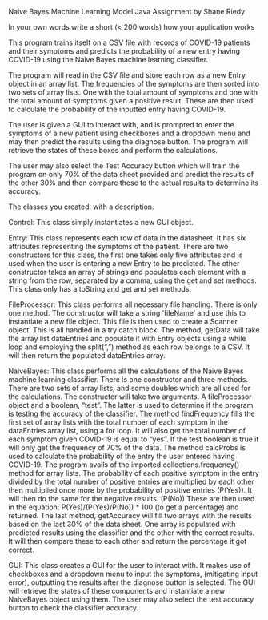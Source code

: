 Naive Bayes Machine Learning Model
Java Assignment by Shane Riedy

  In your own words write a short (< 200 words) how your application works

This program trains itself on a CSV file with records of COVID-19 patients and their symptoms and predicts the probability of a new entry having COVID-19 using the Naive Bayes machine learning classifier. 

The program will read in the CSV file and store each row as a new Entry object in an array list. The frequencies of the symptoms are then sorted into two sets of array lists. One with the total amount of symptoms and one with the total amount of symptoms given a positive result. These are then used to calculate the probability of the inputted entry having COVID-19.

The user is given a GUI to interact with, and is prompted to enter the symptoms of a new patient using checkboxes and a dropdown menu and may then predict the results using the diagnose button. The program will retrieve the states of these boxes and perform the calculations.

The user may also select the Test Accuracy button which will train the program on only 70% of the data sheet provided and predict the results of the other 30% and then compare these to the actual results to determine its accuracy.













  The classes you created, with a description.

Control:
This class simply instantiates a new GUI object.

Entry:
This class represents each row of data in the datasheet. It has six attributes representing the symptoms of the patient.
There are two constructors for this class, the first one takes only five attributes and is used when the user is entering a new Entry to be predicted. 
The other constructor takes an array of strings and populates each element with a string from the row, separated by a comma, using the get and set methods. 
This class only has a toString and get and set methods.

FileProcessor:
This class performs all necessary file handling. There is only one method.
The constructor will take a string ‘fileName’ and use this to instantiate a new file object. This file is then used to create a Scanner object. This is all handled in a try catch block.
The method, getData will take the array list dataEntries and populate it with Entry objects using a while loop and employing the split(“,”) method as each row belongs to a CSV. It will then return the populated dataEntries array.

NaiveBayes:
This class performs all the calculations of the Naive Bayes machine learning classifier. There is one constructor and three methods. 
There are two sets of array lists, and some doubles which are all used for the calculations. 
The constructor will take two arguments. A fileProcessor object and a boolean, “test”.
The latter is used to determine if the program is testing the accuracy of the classifier. 
The method findFrequency fills the first set of array lists with the total number of each symptom in the dataEntries array list, using a for loop. It will also get the total number of each symptom given COVID-19 is equal to “yes”. If the test boolean is true it will only get the frequency of 70% of the data.
The method calcProbs is used to calculate the probability of the entry the user entered having COVID-19. The program avails of the imported collections.frequency() method for array lists. The probability of each positive symptom in the entry divided by the total number of positive entries are multiplied by each other then multiplied once more by the probability of positive entries (P(Yes)). It will then do the same for the negative results. (P(No))
These are then used in the equation: P(Yes)/(P(Yes)/P(No)) * 100 (to get a percentage) and returned. 
The last method, getAccuracy will fill two arrays with the results based on the last 30% of the data sheet. One array is populated with predicted results using the classifier and the other with the correct results. It will then compare these to each other and return the percentage it got correct.


GUI: 
This class creates a GUI for the user to interact with. It makes use of checkboxes and a dropdown menu to input the symptoms, (mitigating input error), outputting the results after the diagnose button is selected. The GUI will retrieve the states of these components and instantiate a new NaiveBayes object using them. 
The user may also select the test accuracy button to check the classifier accuracy.

